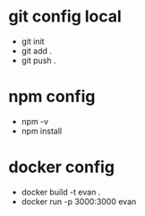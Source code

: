 # git config local
- git init
- git add .
- git push .
# npm config
- npm -v
- npm install
# docker config
- docker build -t evan .
- docker run -p 3000:3000 evan